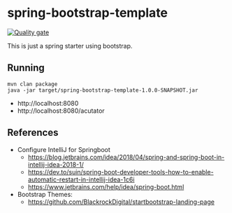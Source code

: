 # spring-bootstrap-template

[![Quality gate](https://sonarcloud.io/api/project_badges/quality_gate?project=spring-bootstrap-template)](https://sonarcloud.io/summary/new_code?id=spring-bootstrap-template)

This is just a spring starter using bootstrap.

## Running

```
mvn clan package
java -jar target/spring-bootstrap-template-1.0.0-SNAPSHOT.jar
```

* http://localhost:8080
* http://localhost:8080/acutator

## References

* Configure IntelliJ for Springboot 
    * https://blog.jetbrains.com/idea/2018/04/spring-and-spring-boot-in-intellij-idea-2018-1/
    * https://dev.to/suin/spring-boot-developer-tools-how-to-enable-automatic-restart-in-intellij-idea-1c6i
    * https://www.jetbrains.com/help/idea/spring-boot.html
* Bootstrap Themes: 
    * https://github.com/BlackrockDigital/startbootstrap-landing-page

